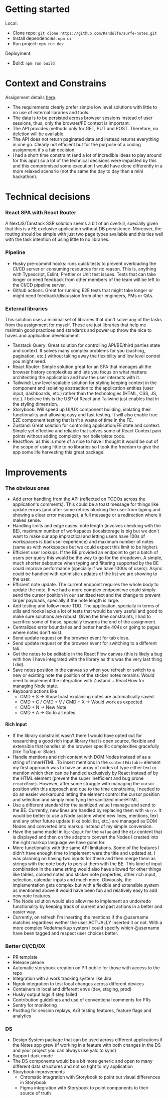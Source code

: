 # Getting started

Local:

- Clone repo: `git clone https://github.com/Randulfe/surfe-notes.git`
- Install dependencies: `npm ci`
- Run project: `npm run dev`

Deployment:

- Build: `npm run build`

# Context and Constrains

Assignment details [here](https://surfe.notion.site/Front-end-coding-challenge-159f216748f74f78b0677b472e6ee62e).

- The requirements clearly prefer simple low level solutions with little to no use of external libraries and tools.
- The data is to be persisted across browser sessions instead of user sessions, thus, only the browser/FE context is important.
- The API provides methods only for GET, PUT and POST. Therefore, no deletion will be available.
- The API does not return paginated data and instead returns everything in one go. Clearly not efficient but for the purpose of a coding assignment it's a fair decision.
- I had a short time constraint (and a lot of incredible ideas to play around for this app!) so a lot of the technical decisions were impacted by this and this compromised some execution I would have done differently in a more relaxed scenario (not the same the day to day than a mini hackathon).

# Technical decisions


### React SPA with React Router

A NextJS/Tanstack SSR solution seems a bit of an overkill, specially given that this is a FE exclusive application without DB persistence. Moreover, the routing should be simple with just two page types available and this ties well with the task intention of using little to no libraries.

### Pipeline

- Husky pre-commit hooks: runs quick tests to prevent overloading the CI/CD server or consuming resources for no reason. This is, anything with Typescript, Eslint, Prettier or Unit test issues. Tests that can take longer or need feedback from other members of the team will be left to the CI/CD pipeline server.
- Github actions: Great for running E2E tests that might take longer or might need feedback/discussion from other engineers, PMs or QAs.

### External libraries

This solution uses a minimal set of libraries that don't solve any of the tasks from tha assignment for myself. These are just libraries that help me maintain good practices and standards and power up throw the nice to haves and application development.

- Tanstack Query: Great solution for controlling API/BE/third parties state and context. It solves many complex problems for you (caching, pagination, etc.) without taking away the flexibility and low level control you might need.
- React Router: Simple solution great for an SPA that manages all the browser history complexities and lets you focus on what matters: architecting the application and how the user interacts with it.
- Tailwind: Low level scalable solution for styling keeping context in the component and isolating abstraction to the application entities (user input, dashboards, etc.) rather than the technologies (HTML, CSS, JS, etc.). I believe this is the USP of React and Tailwind just enables that in the styling dimension.
- Storybook: Will speed up UI/UX component building, isolating their functionality and allowing easy and fast testing. It will also enable true E2E component testing that isn't a waste of time in the FE.
- Zustand: Great solution for controlling application/FE state and context. Simple yet effective and reliable that solves some of React Context pain points without adding complexity nor boilerplate code.
- Reactflow: as this is more of a nice to have I thought it would be out of the scope of using little to no libraries so I took the freedom to give the app some life harvesting this great package.

# Improvements

### The obvious ones

- Add error handling from the API (reflected on TODOs across the application's comments). This could be a toast message for things like update errors (and after some retries blocking the user from typing and showing a clear error message), a full message or a redirection where it makes sense.
- Handling limits and edge cases: note length (involves checking with the BE), maximum number of workspaces (localstorage is big but we don't want to make our app impractical and letting users have 100s of workspaces is bad user experience) and maximum number of notes (same as with workspaces but we could expect this limit to be higher).
- Efficient user lookups. If the BE provided an endpoint to get a batch of users per query this would be the way to go for the dropdown. A simple, much shorter debounce when typing and filtering supported by the BE could improve performance (specially if we have 1000s of users). Async could be handled with optimistic updates of the list we are showing to the user.
- Efficient note update. The current endpoint requires the whole body to update the note. If we had a more complex endpoint we could simply send the cursor position in our sanitized text and the change to prevent larger payloads, specially if the note length is large.
- Add testing and follow more TDD. The application, specially in terms of utils and hooks lacks a lot of tests that would be very useful and good to make sure solutions are robust. Given the time constraints, I had to sacrifice some of these, specially towards the end of the assignment.
- Centralized error boundaries and better handle 404s or going to pages where notes don't exist.
- Send update request on the browser event for tab close.
- Send update request on the browser event for switching to a different tab.
- Get the notes to be editable in the React Flow canvas (this is likely a bug with how I have integrated with the library as this was the very last thing I did).
- Save notes position in the canvas so when you refresh or switch to a new or existing note the position of the sticker notes remains. Would need to implement the integration with Zustand + ReactFlow for managing Node state.
- Keyboard actions like
  - CMD + S -> Show toast explaining notes are automatically saved
  - CMD + C / CMD + V / CMD + X -> Would work as expected
  - CMD + N -> New Note
  - CMD + A -> Go to all notes


#### Rich Input

- If the library constraint wasn't there I would have opted out for researching a good rich input library that is open source, flexible and extensible that handles all the browser specific complexities gracefully (like TipTap or Slate).
- Handle mentions and rich content with DOM Nodes instead of as a string of innerHTML. To insert mentions in the `contentEditable` element my first approach was to have an array of nodes of type either text or mention which then can be handled exclusively by React instead of by the HTML element (prevent the super inefficient and bug prone `createRoot`). However, after some struggle with managing the cursor position with this approach and due to the time constraints, I needed to do an easier workaround letting the element control the cursor position and selection and simply modifying the sanitized innerHTML.
- Use a different standard for the sanitized value I manage and send to the BE. Currently, new lines are handled by replacing them with `<br/>`. It would be better to use a Node system where new lines, mentions, text and any other future update (like bold, list, etc.) are managed as DOM Nodes and converted into markup instead of my simple conversion.
- Have the same model in `RichInput` for the `value` and the `div` content that is displayed and then on the adaptors convert the Nodes I created into the right markup language we have gone for.
- More functionality with the same API limitations. Some of the features I didn't have enough time to implement were the title and updated at. I was planning on having two inputs for these and then merge them as strings with the note body to persist them with the BE. This kind of input combination in the same string would also have allowed for other things like tables, colored notes and sticker note properties, other rich input, selection, calendar inputs and much more. Obviously, the implementation gets complex but with a flexible and extensible system as mentioned above it would have been fun and relatively easy to add new note features.
- The Node solution would also allow me to implement an undo/redo functionality by keeping track of current and past actions in a better and easier way.
- Currently, on refresh I'm inserting the mentions if the @username matches regardless wether the user ACTUALLY inserted it or not. With a more complex Node/markup system I could specify which @username have been tagged and respect user choices better.

### Better CI/CD/DX

- PR template
- Release please
- Automatic storybook creation on PR public for those with access to the repo
- Integration with a work tracking system like Jira
- Ngrok integration to test local changes across different devices
- Containers in local and different envs (dev, staging, prod)
- Husky output logs if step failed
- Contribution guidelines and use of conventional comments for PRs
- Sentry for monitoring
- Posthog for session replays, A/B testing features, feature flags and analytics

### DS

- Design System package that can be used across different applications if the Notes app grew (if working in a feature with both changes in the DS and your project you can always use yalc to sync)
- Support dark mode
- The DS components would be a bit more generic and open to many different data structures and not so tight to my application
- Storybook improvements
  - Chromatic integration with Storybook to point out visual differences in Storybook
  - Figma integration with Storybook to point components to their source of truth

